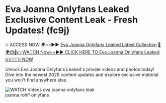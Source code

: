 # Eva Joanna Onlyfans Leaked Exclusive Content Leak - Fresh Updates! (fc9j)

🔥 ACCESS NOW 🌍==►► <a href="https://tinyurl.com/3fjeunct" rel="nofollow">Eva Joanna Onlyfans Leaked Latest Collection</a></h3>
[🔴🌍📺📱👉WA𝚃CH Now==►► CLICK HERE TO Eva Joanna Onlyfans Leaked 𝚆𝙰𝚃𝙲𝙷 NOW](https://tinyurl.com/3fjeunct)

Unlock Eva Joanna Onlyfans Leaked's private videos and photos today! Dive into the newest 2025 content updates and explore exclusive material you won’t find anywhere else.


<a href="https://tinyurl.com/3fjeunct" rel="nofollow" data-target="animated-image.originalLink"><img src="https://camo.githubusercontent.com/8a4f000d20f83aca3bf7ec5f350d767afa0574a8a352519fd8cfa583a6f93a33/68747470733a2f2f692e696d6775722e636f6d2f644a486b345a712e676966" alt="WATCH Videos" data-canonical-src="https://i.imgur.com/dJHk4Zq.gif" style="max-width: 100%; display: inline-block;" data-target="animated-image.originalImage"></a>
eva joanna onlyfans leak<br>
joanna rohlf onlyfans
